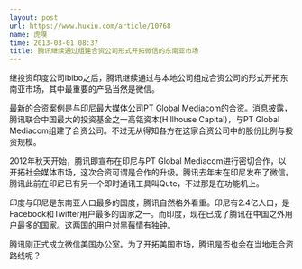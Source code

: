 ```yaml
---
layout: post
url: https://www.huxiu.com/article/10768
name: 虎嗅
time: 2013-03-01 08:37
title: 腾讯继续通过组建合资公司形式开拓微信的东南亚市场
---
```

继投资印度公司ibibo之后，腾讯继续通过与本地公司组成合资公司的形式开拓东南亚市场，其中最重要的产品当然是微信。

最新的合资案例是与印尼最大媒体公司PT Global Mediacom的合资。消息披露，腾讯联合中国最大的投资基金之一高瓴资本(Hillhouse Capital)，与PT Global Mediacom组建了合资公司。不过无从得知各方在这家合资公司中的股份比例与投资规模。

2012年秋天开始，腾讯即宣布在印尼与PT Global Mediacom进行密切合作，以开拓社会媒体市场，这次合资可谓是合作的升级。腾讯去年末在印尼发布了微信。腾讯此前在印尼已有另一个即时通讯工具叫Qute，不过那是在功能机上。

印度与印尼是东南亚人口最多的国度，腾讯自然格外看重。印尼有2.4亿人口，是Facebook和Twitter用户最多的国家之一。而印度，现在已成了腾讯在中国之外用户最多的国家。这两国的用户对黑莓情有独钟。

腾讯刚正式成立微信美国办公室。为了开拓美国市场，腾讯是否也会在当地走合资路线呢？

